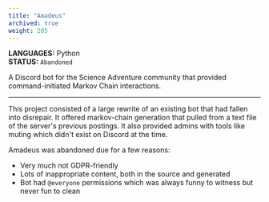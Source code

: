 ```yaml
---
title: "Amadeus"
archived: true
weight: 205
---
```

**LANGUAGES:** Python   
**STATUS:** `Abandoned`

A Discord bot for the Science Adventure community that provided command-initiated Markov Chain interactions.

<!--more-->
---

This project consisted of a large rewrite of an existing bot that had fallen into disrepair. It offered markov-chain generation that pulled from a text file of the server's previous postings. It also provided admins with tools like muting which didn't exist on Discord at the time.

Amadeus was abandoned due for a few reasons:
- Very much not GDPR-friendly
- Lots of inappropriate content, both in the source and generated
- Bot had `@everyone` permissions which was always funny to witness but never fun to clean